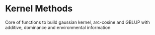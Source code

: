 # Kernel Methods
Core of functions to build gaussian kernel, arc-cosine and GBLUP with additive, dominance and environmental information
